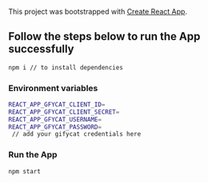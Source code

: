 This project was bootstrapped with [Create React App](https://github.com/facebook/create-react-app).

## Follow the steps below to run the App successfully 

```sh
npm i // to install dependencies 
``` 

### Environment variables 
```sh
REACT_APP_GFYCAT_CLIENT_ID=
REACT_APP_GFYCAT_CLIENT_SECRET=
REACT_APP_GFYCAT_USERNAME=
REACT_APP_GFYCAT_PASSWORD=
 // add your gifycat credentials here 
``` 

### Run the App 
```sh
npm start 
``` 
